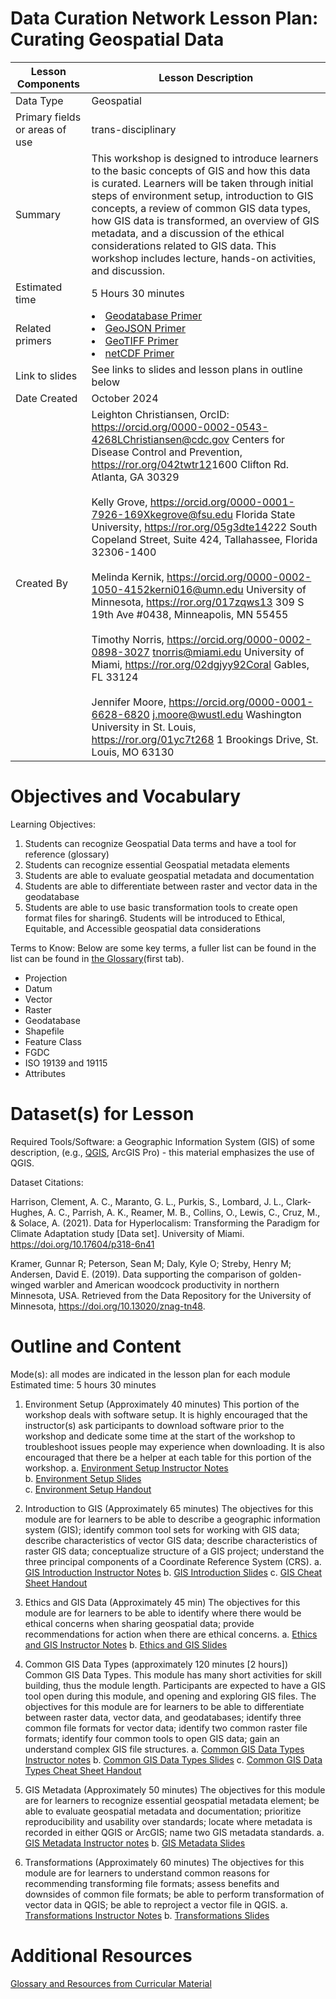 #  Data Curation Network Lesson Plan: Curating Geospatial Data


| Lesson Components | Lesson Description |
| ------------- | ------------- |
| Data Type | Geospatial |
| Primary fields or areas of use | trans-disciplinary |
| Summary | This workshop is designed to introduce learners to the basic concepts of GIS and how this data is curated. Learners will be taken through initial steps of environment setup, introduction to GIS concepts, a review of common GIS data types, how GIS data is transformed, an overview of GIS metadata, and a discussion of the ethical considerations related to GIS data. This workshop includes lecture, hands-on activities, and discussion. |
| Estimated time | 5 Hours 30 minutes |
| Related primers | <li> <a href="https://github.com/DataCurationNetwork/data-primers/blob/master/Geodatabase%20Data%20Curation%20Primer/Geodata-Primer.md">Geodatabase Primer</a></li><li><a href="https://github.com/DataCurationNetwork/data-primers/blob/master/GeoJSON%20Data%20Curation%20Primer/GeoJSON-data-curation-primer.md">GeoJSON Primer</a></li><li><a href="https://github.com/DataCurationNetwork/data-primers/blob/master/GeoTIFF%20Data%20Curation%20Primer/geotiff-data-curation-primer.md">GeoTIFF Primer</a></li><li> <a href="https://deepblue.lib.umich.edu/handle/2027.42/145724">netCDF Primer</a></li> |
| Link to slides | See links to slides and lesson plans in outline below |
| Date Created | October 2024 |
| Created By | Leighton Christiansen, OrcID: <https://orcid.org/0000-0002-0543-4268><LChristiansen@cdc.gov> Centers for Disease Control and Prevention, <https://ror.org/042twtr12>1600 Clifton Rd. Atlanta, GA 30329<br><br>Kelly Grove, <https://orcid.org/0000-0001-7926-169X><kegrove@fsu.edu> Florida State University, <https://ror.org/05g3dte14>222 South Copeland Street, Suite 424, Tallahassee, Florida 32306-1400<br><br>Melinda Kernik,  <https://orcid.org/0000-0002-1050-4152><kerni016@umn.edu> University of Minnesota, <https://ror.org/017zqws13> 309 S 19th Ave #0438, Minneapolis, MN 55455<br><br>Timothy Norris, <https://orcid.org/0000-0002-0898-3027> <tnorris@miami.edu> University of Miami, https://ror.org/02dgjyy92Coral Gables, FL 33124<br><br>Jennifer Moore, <https://orcid.org/0000-0001-6628-6820> <j.moore@wustl.edu> Washington University in St. Louis, <https://ror.org/01yc7t268>  1 Brookings Drive, St. Louis, MO 63130 |


# Objectives and Vocabulary

Learning Objectives:
1. Students can recognize Geospatial Data terms and have a tool for reference (glossary)
2. Students can recognize essential Geospatial metadata elements
3. Students are able to evaluate geospatial metadata and documentation
4. Students are able to differentiate between raster and vector data in the geodatabase
5. Students are able to use basic transformation tools to create open format files for sharing6. Students will be introduced to Ethical, Equitable, and Accessible geospatial data considerations

Terms to Know: Below are some key terms, a fuller list can be found in the list can be found in
[the Glossary](https://github.com/DataCurationNetwork/curation-curriculum/blob/main/Specialized%20Data%20Types/Geospatial/Glossary_of_GIS_Terms.xlsx)(first tab).
- Projection
- Datum
- Vector
- Raster
- Geodatabase
- Shapefile
- Feature Class
- FGDC
- ISO 19139 and 19115
- Attributes

# Dataset(s) for Lesson 

Required Tools/Software: a Geographic Information System (GIS) of some description, (e.g., [QGIS](https://www.qgis.org/en/site/), ArcGIS Pro) - this material emphasizes the use of QGIS.

Dataset Citations:

Harrison, Clement, A. C., Maranto, G. L., Purkis, S., Lombard, J. L., Clark-Hughes, A. C., Parrish, A. K., Reamer, M. B., Collins, O., Lewis, C., Cruz, M., & Solace, A. (2021). Data for Hyperlocalism: Transforming the Paradigm for Climate Adaptation study [Data set]. University of Miami. <https://doi.org/10.17604/p318-6n41>

Kramer, Gunnar R; Peterson, Sean M; Daly, Kyle O; Streby, Henry M; Andersen, David E. (2019). Data supporting the comparison of golden-winged warbler and American woodcock productivity in northern Minnesota, USA. Retrieved from the Data Repository for the University of Minnesota, <https://doi.org/10.13020/znag-tn48>.


# Outline and Content

Mode(s): all modes are indicated in the lesson plan for each module
Estimated time: 5 hours 30 minutes 

1. Environment Setup (Approximately 40 minutes)
This portion of the workshop deals with software setup. It is highly encouraged that the instructor(s) ask participants to download software prior to the workshop and dedicate some time at the start of the workshop to troubleshoot issues people may experience when downloading. It is also encouraged that there be a helper at each table for this portion of the workshop. 
	a. [Environment Setup Instructor Notes](https://github.com/DataCurationNetwork/curation-curriculum/blob/b3ceb41b653b5bef5a1a3569bc005550b571b1a6/Specialized%20Data%20Types/Geospatial/Instructor%20Notes/0_Environment_Setup_Instructor_Notes.pdf) <br>
	b. [Environment Setup Slides](https://docs.google.com/presentation/d/1MudCrH6CtWErZ629jg31FsPcT7C_RpSagUTck7Lg-14/edit?usp=sharing)<br>
	c. [Environment Setup Handout](https://github.com/DataCurationNetwork/curation-curriculum/blob/b3ceb41b653b5bef5a1a3569bc005550b571b1a6/Specialized%20Data%20Types/Geospatial/Exercise%20Materials/0_Environment_Setup_Handout.pdf)

2. Introduction to GIS (Approximately 65 minutes) 
The objectives for this module are for learners to be able to describe a geographic information system (GIS); identify common tool sets for working with GIS data; describe characteristics of vector GIS data; describe characteristics of raster GIS data; conceptualize structure of a GIS project; understand the three principal components of a Coordinate Reference System (CRS).
	a. [GIS Introduction Instructor Notes](https://github.com/DataCurationNetwork/curation-curriculum/blob/b3ceb41b653b5bef5a1a3569bc005550b571b1a6/Specialized%20Data%20Types/Geospatial/Instructor%20Notes/1_GIS_Introduction_Instructor_Notes.pdf)
	b. [GIS Introduction Slides](https://docs.google.com/presentation/d/1mEjOVsL4Qi4mFGqB7UVBlVsySj922GCm8yfg0QbS8T4/edit?usp=sharing)
	c. [GIS Cheat Sheet Handout](https://github.com/DataCurationNetwork/curation-curriculum/blob/b3ceb41b653b5bef5a1a3569bc005550b571b1a6/Specialized%20Data%20Types/Geospatial/Exercise%20Materials/1_3_GIS_Cheat_Sheet.pdf)

3. Ethics and GIS Data (Approximately 45 min)
The objectives for this module are for learners to be able to identify where there would be ethical concerns when sharing geospatial data; provide recommendations for action when there are ethical concerns.
	a. [Ethics and GIS Instructor Notes](https://github.com/DataCurationNetwork/curation-curriculum/blob/b3ceb41b653b5bef5a1a3569bc005550b571b1a6/Specialized%20Data%20Types/Geospatial/Instructor%20Notes/2_Ethics_and_GIS_Data_Instructor_Notes.pdf)
	b. [Ethics and GIS Slides](https://docs.google.com/presentation/d/1h2Yftz-GS7IybSLz84jAS74qxW87uUmIZ2Y3_vT8cic/edit?usp=sharing)

4. Common GIS Data Types (approximately 120 minutes [2 hours])
Common GIS Data Types. This module has many short activities for skill building, thus the module length. Participants are expected to have a GIS tool open during this module, and opening and exploring GIS files. The objectives for this module are for learners to be able to differentiate between raster data, vector data, and geodatabases; identify three common file formats for vector data; identify two common raster file formats; identify four common tools to open GIS data; gain an understand complex GIS file structures.
	a. [Common GIS Data Types Instructor notes](https://github.com/DataCurationNetwork/curation-curriculum/blob/b3ceb41b653b5bef5a1a3569bc005550b571b1a6/Specialized%20Data%20Types/Geospatial/Instructor%20Notes/3_Common_GIS_Data_Types_Instructor_Notes.pdf)
	b. [Common GIS Data Types Slides](https://docs.google.com/presentation/d/1c7e3WgETTdr-to48phpXjEwqKQG6wkwbnrbn-gKv4rQ/edit?usp=sharing)
	c. [Common GIS Data Types Cheat Sheet Handout](https://github.com/DataCurationNetwork/curation-curriculum/blob/b3ceb41b653b5bef5a1a3569bc005550b571b1a6/Specialized%20Data%20Types/Geospatial/Exercise%20Materials/1_3_GIS_Cheat_Sheet.pdf)

5. GIS Metadata (Approximately 50 minutes)
The objectives for this module are for learners to recognize essential geospatial metadata element; be able to evaluate geospatial metadata and documentation; prioritize reproducibility and usability over standards; locate where metadata is recorded in either QGIS or ArcGIS; name two GIS metadata standards.
	a. [GIS Metadata Instructor notes](https://github.com/DataCurationNetwork/curation-curriculum/blob/b3ceb41b653b5bef5a1a3569bc005550b571b1a6/Specialized%20Data%20Types/Geospatial/Instructor%20Notes/4_GIS_Metadata_Instructor_Notes.pdf)
	b. [GIS Metadata Slides](https://docs.google.com/presentation/d/1Ksu-cU4N8dJZs6BLx0Q544rS9FndEw0M29TeTdVybx8/edit?usp=sharing) 

6. Transformations (Approximately 60 minutes)
The objectives for this module are for learners to understand common reasons for recommending transforming file formats; assess benefits and downsides of common file formats; be able to perform transformation of vector data in QGIS; be able to reproject a vector file in QGIS.
	a. [Transformations Instructor Notes](https://github.com/DataCurationNetwork/curation-curriculum/blob/b3ceb41b653b5bef5a1a3569bc005550b571b1a6/Specialized%20Data%20Types/Geospatial/Instructor%20Notes/5_Transformations_Instructor_Notes.pdf)
	b. [Transformations Slides](https://docs.google.com/presentation/d/1cQhxAH_psS5bi4s4CTgM5Z2r7RJfmtPyY8Z6A7zgAqI/edit?usp=sharing)

# Additional Resources 

[Glossary and Resources from Curricular Material](https://github.com/DataCurationNetwork/curation-curriculum/blob/b3ceb41b653b5bef5a1a3569bc005550b571b1a6/Specialized%20Data%20Types/Geospatial/Glossary_of_GIS_Terms.xlsx)